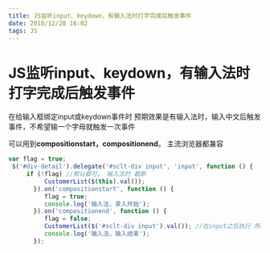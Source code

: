 ```yaml
---
title: JS监听input、keydown，有输入法时打字完成后触发事件
date: 2018/12/28 16:02
tags: JS
---
```

 # JS监听input、keydown，有输入法时打字完成后触发事件

在给输入框绑定input或keydown事件时 预期效果是有输入法时，输入中文后触发事件，不希望输一个字母就触发一次事件

可以用到**compositionstart，compositionend**。 主流浏览器都兼容

```javascript
var flag = true;
 $('#div-detail').delegate('#sclt-div input', 'input', function () {
     if (!flag) //默认都可。 输入法时 截断
          CustomerList($(this).val());
       }).on('compositionstart', function () {
          flag = true;
          console.log('输入法，录入开始');
       }).on('compositionend', function () {
          flag = false;
          CustomerList($('#sclt-div input').val()); //在input之后执行 所以需要手动调用一次
          console.log('输入法，输入结束');
       });
```


